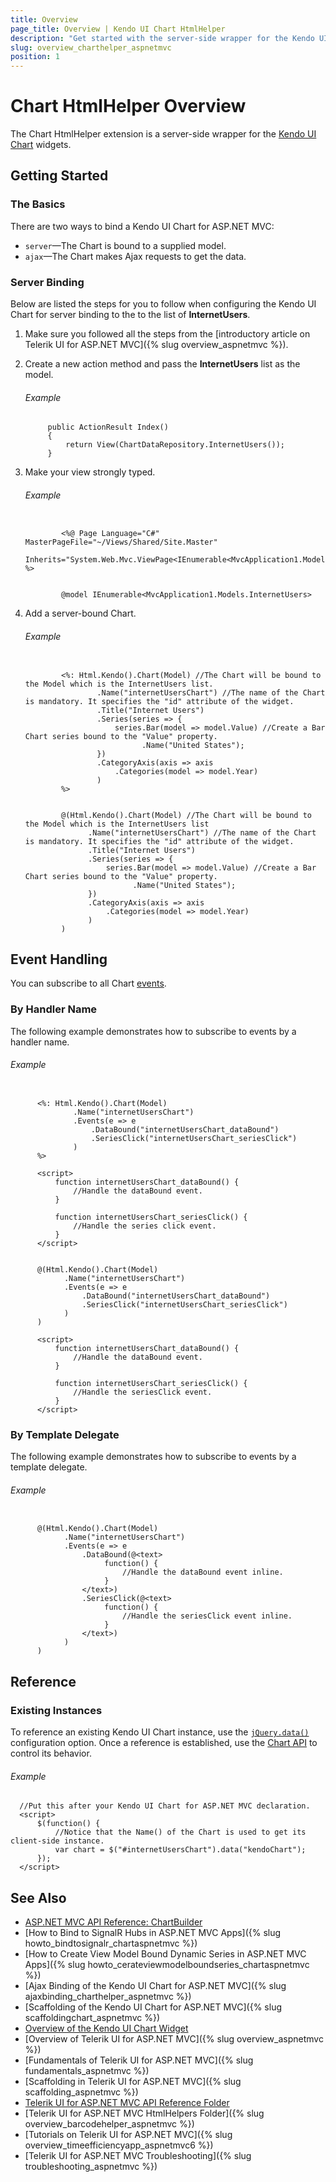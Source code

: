 ```yaml
---
title: Overview
page_title: Overview | Kendo UI Chart HtmlHelper
description: "Get started with the server-side wrapper for the Kendo UI Chart widget for ASP.NET MVC."
slug: overview_charthelper_aspnetmvc
position: 1
---
```


# Chart HtmlHelper Overview

The Chart HtmlHelper extension is a server-side wrapper for the [Kendo UI Chart](https://demos.telerik.com/kendo-ui/area-charts/index) widgets.

## Getting Started

### The Basics

There are two ways to bind a Kendo UI Chart for ASP.NET MVC:

* `server`&mdash;The Chart is bound to a supplied model.
* `ajax`&mdash;The Chart makes Ajax requests to get the data.

### Server Binding

Below are listed the steps for you to follow when configuring the Kendo UI Chart for server binding to the to the list of **InternetUsers**.

1. Make sure you followed all the steps from the [introductory article on Telerik UI for ASP.NET MVC]({% slug overview_aspnetmvc %}).

1. Create a new action method and pass the **InternetUsers** list as the model.

    ###### Example

            public ActionResult Index()
            {
                return View(ChartDataRepository.InternetUsers());
            }

1. Make your view strongly typed.

    ###### Example

    ```tab-ASPX

            <%@ Page Language="C#" MasterPageFile="~/Views/Shared/Site.Master"
               Inherits="System.Web.Mvc.ViewPage<IEnumerable<MvcApplication1.Models.InternetUsers>>" %>
    ```
    ```tab-Razor

            @model IEnumerable<MvcApplication1.Models.InternetUsers>
    ```

1. Add a server-bound Chart.

    ###### Example

    ```tab-ASPX

            <%: Html.Kendo().Chart(Model) //The Chart will be bound to the Model which is the InternetUsers list.
                    .Name("internetUsersChart") //The name of the Chart is mandatory. It specifies the "id" attribute of the widget.
                    .Title("Internet Users")
                    .Series(series => {
                        series.Bar(model => model.Value) //Create a Bar Chart series bound to the "Value" property.
                              .Name("United States");
                    })
                    .CategoryAxis(axis => axis
                        .Categories(model => model.Year)
                    )
            %>
    ```
    ```tab-Razor

            @(Html.Kendo().Chart(Model) //The Chart will be bound to the Model which is the InternetUsers list
                  .Name("internetUsersChart") //The name of the Chart is mandatory. It specifies the "id" attribute of the widget.
                  .Title("Internet Users")
                  .Series(series => {
                      series.Bar(model => model.Value) //Create a Bar Chart series bound to the "Value" property.
                            .Name("United States");
                  })
                  .CategoryAxis(axis => axis
                      .Categories(model => model.Year)
                  )
            )
    ```

## Event Handling

You can subscribe to all Chart [events](../../../kendo-ui/api/javascript/dataviz/ui/chart#events).

### By Handler Name

The following example demonstrates how to subscribe to events by a handler name.

###### Example

```tab-ASPX

      <%: Html.Kendo().Chart(Model)
              .Name("internetUsersChart")
              .Events(e => e
                  .DataBound("internetUsersChart_dataBound")
                  .SeriesClick("internetUsersChart_seriesClick")
              )
      %>

      <script>
          function internetUsersChart_dataBound() {
              //Handle the dataBound event.
          }

          function internetUsersChart_seriesClick() {
              //Handle the series click event.
          }
      </script>
```
```tab-Razor

      @(Html.Kendo().Chart(Model)
            .Name("internetUsersChart")
            .Events(e => e
                .DataBound("internetUsersChart_dataBound")
                .SeriesClick("internetUsersChart_seriesClick")
            )
      )

      <script>
          function internetUsersChart_dataBound() {
              //Handle the dataBound event.
          }

          function internetUsersChart_seriesClick() {
              //Handle the seriesClick event.
          }
      </script>
```

### By Template Delegate

The following example demonstrates how to subscribe to events by a template delegate.

###### Example

```tab-Razor

      @(Html.Kendo().Chart(Model)
            .Name("internetUsersChart")
            .Events(e => e
                .DataBound(@<text>
                     function() {
                         //Handle the dataBound event inline.
                     }
                </text>)
                .SeriesClick(@<text>
                     function() {
                         //Handle the seriesClick event inline.
                     }
                </text>)
            )
      )
```

## Reference

### Existing Instances

To reference an existing Kendo UI Chart instance, use the [`jQuery.data()`](http://api.jquery.com/jQuery.data/) configuration option. Once a reference is established, use the [Chart API](../../../kendo-ui/api/javascript/dataviz/ui/chart#methods) to control its behavior.

###### Example

      //Put this after your Kendo UI Chart for ASP.NET MVC declaration.
      <script>
          $(function() {
              //Notice that the Name() of the Chart is used to get its client-side instance.
              var chart = $("#internetUsersChart").data("kendoChart");
          });
      </script>

## See Also

* [ASP.NET MVC API Reference: ChartBuilder](/api/Kendo.Mvc.UI.Fluent/ChartBuilder)
* [How to Bind to SignalR Hubs in ASP.NET MVC Apps]({% slug howto_bindtosignalr_chartaspnetmvc %})
* [How to Create View Model Bound Dynamic Series in ASP.NET MVC Apps]({% slug howto_cerateviewmodelboundseries_chartaspnetmvc %})
* [Ajax Binding of the Kendo UI Chart for ASP.NET MVC]({% slug ajaxbinding_charthelper_aspnetmvc %})
* [Scaffolding of the Kendo UI Chart for ASP.NET MVC]({% slug scaffoldingchart_aspnetmvc %})
* [Overview of the Kendo UI Chart Widget](http://docs.telerik.com/kendo-ui/controls/charts/overview)
* [Overview of Telerik UI for ASP.NET MVC]({% slug overview_aspnetmvc %})
* [Fundamentals of Telerik UI for ASP.NET MVC]({% slug fundamentals_aspnetmvc %})
* [Scaffolding in Telerik UI for ASP.NET MVC]({% slug scaffolding_aspnetmvc %})
* [Telerik UI for ASP.NET MVC API Reference Folder](/api/Kendo.Mvc/AggregateFunction)
* [Telerik UI for ASP.NET MVC HtmlHelpers Folder]({% slug overview_barcodehelper_aspnetmvc %})
* [Tutorials on Telerik UI for ASP.NET MVC]({% slug overview_timeefficiencyapp_aspnetmvc6 %})
* [Telerik UI for ASP.NET MVC Troubleshooting]({% slug troubleshooting_aspnetmvc %})
